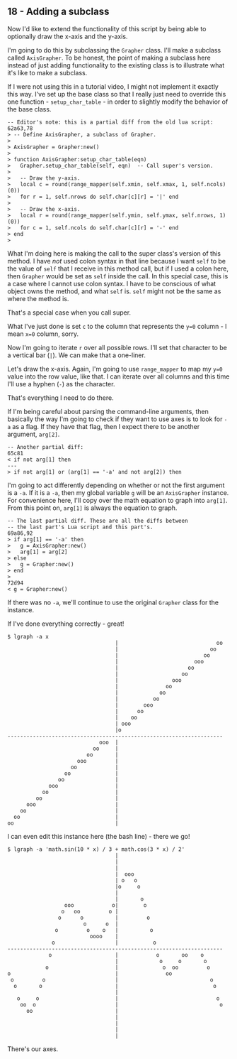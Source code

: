 ## 18 - Adding a subclass

Now I'd like to extend the functionality of this script
by being able to optionally draw the x-axis and the y-axis.

I'm going to do this by subclassing the `Grapher` class.
I'll make a subclass called `AxisGrapher`.
To be honest, the point of making a subclass here instead of just
adding functionality to the existing class is to illustrate what it's
like to make a subclass.

If I were not using this in a tutorial video, I might not implement it
exactly this way.
I've set up the base class so that I really just need to override this
one function - `setup_char_table` - in order to slightly modify the
behavior of the base class.

    -- Editor's note: this is a partial diff from the old lua script:
    62a63,78
    > -- Define AxisGrapher, a subclass of Grapher.
    > 
    > AxisGrapher = Grapher:new()
    > 
    > function AxisGrapher:setup_char_table(eqn)
    >   Grapher.setup_char_table(self, eqn)  -- Call super's version.
    > 
    >   -- Draw the y-axis.
    >   local c = round(range_mapper(self.xmin, self.xmax, 1, self.ncols)(0))
    >   for r = 1, self.nrows do self.char[c][r] = '|' end
    > 
    >   -- Draw the x-axis.
    >   local r = round(range_mapper(self.ymin, self.ymax, self.nrows, 1)(0))
    >   for c = 1, self.ncols do self.char[c][r] = '-' end
    > end
    > 

What I'm doing here is making the call to the super class's version of
this method. I have *not* used colon syntax in that line because I
want `self` to be the value of `self` that I receive in this method
call, but if I used a colon here, then `Grapher` would be set as
`self` inside the call. In this special case, this is a case where I
cannot use colon syntax. I have to be conscious of what object owns
the method, and what `self` is. `self` might not be the same as
where the method is.

That's a special case when you call super.

What I've just done is set `c` to the column that represents the
`y=0` column - I mean `x=0` column, sorry.

Now I'm going to iterate `r` over all possible rows. I'll set that
character to be a vertical bar (`|`). We can make that a one-liner.

Let's draw the x-axis. Again, I'm going to use `range_mapper` to
map my `y=0` value into the row value, like that.
I can iterate over all columns and this time I'll use a hyphen
(`-`) as the character.

That's everything I need to do there.

If I'm being careful about parsing the command-line arguments, then
basically the way I'm going to check if they want to use axes is to
look for `-a` as a flag. If they have that flag, then I expect there
to be another argument, `arg[2]`.

    -- Another partial diff:
    65c81
    < if not arg[1] then
    ---
    > if not arg[1] or (arg[1] == '-a' and not arg[2]) then

I'm going to act differently depending on whether or not the first
argument is a `-a`.
If it is a `-a`, then my global variable `g` will be an `AxisGrapher`
instance. For convenience here, I'll copy over the math equation to
graph into `arg[1]`. From this point on, `arg[1]` is always the
equation to graph.

    -- The last partial diff. These are all the diffs between
    -- the last part's Lua script and this part's.
    69a86,92
    > if arg[1] == '-a' then
    >   g = AxisGrapher:new()
    >   arg[1] = arg[2]
    > else
    >   g = Grapher:new()
    > end
    > 
    72d94
    < g = Grapher:new()

If there was no `-a`, we'll continue to use the original `Grapher`
class for the instance.

If I've done everything correctly - great!

    $ lgraph -a x
                                      |                               oo
                                      |                             oo  
                                      |                           oo    
                                      |                        ooo      
                                      |                      oo         
                                      |                    oo           
                                      |                 ooo             
                                      |               oo                
                                      |             oo                  
                                      |           oo                    
                                      |        ooo                      
                                      |      oo                         
                                      |    oo                           
                                      | ooo                             
                                      |o                                
    --------------------------------------------------------------------
                                 ooo  |                                 
                               oo     |                                 
                             oo       |                                 
                          ooo         |                                 
                        oo            |                                 
                      oo              |                                 
                    oo                |                                 
                 ooo                  |                                 
               oo                     |                                 
             oo                       |                                 
          ooo                         |                                 
        oo                            |                                 
      oo                              |                                 
    oo                                |                                 

I can even edit this instance here (the bash line) - there we go!

    $ lgraph -a 'math.sin(10 * x) / 3 + math.cos(3 * x) / 2'
                                      |                                 
                                      |                                 
                                      |                                 
                                      |  ooo                            
                                      | o   o                           
                                      |o     o                          
                                      |                                 
                                      |       o                         
                      ooo            o|        o                        
                     o   oo         o |                                 
                    o      o          |         o                       
                            o      o  |                                 
                   o         o    o   |          o                      
                              oooo    |                                 
                  o                   |           o                     
    --------------------------------------------------------------------
                 o                    |            o       oo    o      
                                      |             o     o       o     
                o                     |              o  oo         o    
    o                                 |               oo                
     o         o                      |                             o   
      o       o                       |                              o  
                                      |                                 
       o     o                        |                               o 
        oo  o                         |                                o
          oo                          |                                 
                                      |                                 
                                      |                                 
                                      |                                 
                                      |                         

There's our axes.
